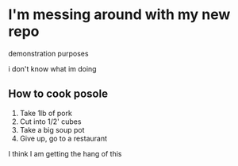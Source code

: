 # I'm messing around with my new repo
demonstration purposes

i don't know what im doing

## How to cook posole
1. Take 1lb of pork
2. Cut into 1/2' cubes 
3. Take a big soup pot 
4. Give up, go to a restaurant

I think I am getting the hang of this

